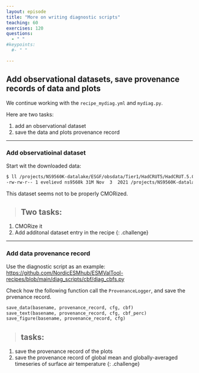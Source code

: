 ```yaml
---
layout: episode
title: "More on writing diagnostic scripts"
teaching: 60
exercises: 120
questions:
  - " "
#keypoints:
  #- " "

---
```

## Add observational datasets, save provenance records of data and plots

We continue working with the `recipe_mydiag.yml` and `mydiag.py`.

Here are two tasks:
1. add an observational dataset
2. save the data and plots provenance record

---
### Add observatioinal dataset

Start wit the downloaded data:
```bash
$ ll /projects/NS9560K-datalake/ESGF/obsdata/Tier1/HadCRUT5/HadCRUT.5.0.1.0.analysis.anomalies.ensemble_mean.nc
-rw-rw-r-- 1 evelievd ns9560k 31M Nov  3  2021 /projects/NS9560K-datalake/ESGF/obsdata/Tier1/HadCRUT5/HadCRUT.5.0.1.0.analysis.anomalies.ensemble_mean.nc
```

This dataset seems not to be properly CMORized.

> ## Two tasks:
1. CMORize it
2. Add additonal dataset entry in the recipe
{: .challenge}


---
### Add data provenance record

Use the diagnostic script as an example:
https://github.com/NordicESMhub/ESMValTool-recipes/blob/main/diag_scripts/cbf/diag_cbfs.py

Check how the following function call the `ProvenanceLogger`, and save the prvenance record.
```python
save_data(basename, provenance_record, cfg, cbf)
save_text(basename, provenance_record, cfg, cbf_perc)
save_figure(basename, provenance_record, cfg)
```
> ## tasks:
1. save the provenance record of the plots
2. save the provenance record of global mean and globally-averaged timeseries of surface air temperature
{: .challenge}
